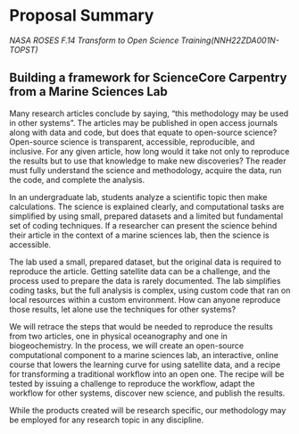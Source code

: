 # Proposal Summary
*NASA ROSES F.14 Transform to Open Science Training(NNH22ZDA001N-TOPST)*

## Building a framework for ScienceCore Carpentry from a Marine Sciences Lab

Many research articles conclude by saying, “this methodology may be used in other systems”. 
The articles may be published in open access journals along with data and code, but does that equate to open-source science? 
Open-source science is transparent, accessible, reproducible, and inclusive. For any given article, how long would it take 
not only to reproduce the results but to use that knowledge to make new discoveries? The reader must fully understand the 
science and methodology, acquire the data, run the code, and complete the analysis.

In an undergraduate lab, students analyze a scientific topic then make calculations. The science is explained clearly, 
and computational tasks are simplified by using small, prepared datasets and a limited but fundamental set of coding techniques. 
If a researcher can present the science behind their article in the context of a marine sciences lab, then the science is accessible.

The lab used a small, prepared dataset, but the original data is required to reproduce the article. Getting satellite data can be a challenge, 
and the process used to prepare the data is rarely documented. The lab simplifies coding tasks, but the full analysis is complex, 
using custom code that ran on local resources within a custom environment. How can anyone reproduce those results, let alone use the 
techniques for other systems?

We will retrace the steps that would be needed to reproduce the results from two articles, one in physical oceanography 
and one in biogeochemistry. In the process, we will create an open-source computational component to a marine sciences lab, 
an interactive, online course that lowers the learning curve for using satellite data, and a recipe for transforming a 
traditional workflow into an open one. The recipe will be tested by issuing a challenge to reproduce the workflow, 
adapt the workflow for other systems, discover new science, and publish the results.

While the products created will be research specific, our methodology may be employed for any research topic in any discipline. 
